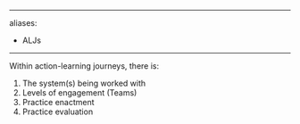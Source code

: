 ______________________________________________________________________

aliases:

- ALJs

______________________________________________________________________

Within action-learning journeys, there is:

1. The system(s) being worked with
1. Levels of engagement (Teams)
1. Practice enactment
1. Practice evaluation
